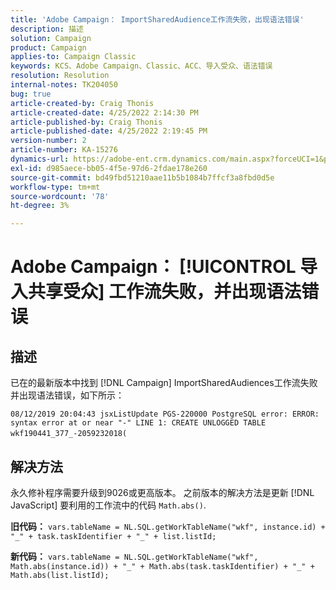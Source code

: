 ```yaml
---
title: 'Adobe Campaign： ImportSharedAudience工作流失败，出现语法错误'
description: 描述
solution: Campaign
product: Campaign
applies-to: Campaign Classic
keywords: KCS、Adobe Campaign、Classic、ACC、导入受众、语法错误
resolution: Resolution
internal-notes: TK204050
bug: true
article-created-by: Craig Thonis
article-created-date: 4/25/2022 2:14:30 PM
article-published-by: Craig Thonis
article-published-date: 4/25/2022 2:19:45 PM
version-number: 2
article-number: KA-15276
dynamics-url: https://adobe-ent.crm.dynamics.com/main.aspx?forceUCI=1&pagetype=entityrecord&etn=knowledgearticle&id=19d73c03-a2c4-ec11-a7b6-0022480a1ec2
exl-id: d985aece-bb05-4f5e-97d6-2fdae178e260
source-git-commit: bd49fbd51210aae11b5b1084b7ffcf3a8fbd0d5e
workflow-type: tm+mt
source-wordcount: '78'
ht-degree: 3%

---
```


# Adobe Campaign： [!UICONTROL 导入共享受众] 工作流失败，并出现语法错误

## 描述


已在的最新版本中找到 [!DNL Campaign] ImportSharedAudiences工作流失败并出现语法错误，如下所示：

`08/12/2019 20:04:43 jsxListUpdate PGS-220000 PostgreSQL error: ERROR:  syntax error at or near "-" LINE 1: CREATE UNLOGGED TABLE wkf190441_377_-2059232018(    `                                        


## 解决方法


永久修补程序需要升级到9026或更高版本。 之前版本的解决方法是更新 [!DNL JavaScript] 要利用的工作流中的代码 `Math.abs()`.

<b>旧代码：</b>
`vars.tableName = NL.SQL.getWorkTableName("wkf", instance.id) + "_" + task.taskIdentifier + "_" + list.listId;`

<b>新代码：</b>
`vars.tableName = NL.SQL.getWorkTableName("wkf", Math.abs(instance.id)) + "_" + Math.abs(task.taskIdentifier) + "_" + Math.abs(list.listId);`
